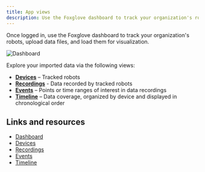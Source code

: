 ```yaml
---
title: App views
description: Use the Foxglove dashboard to track your organization's robots, upload data files, and load them for visualization.
---
```


Once logged in, use the Foxglove dashboard to track your organization's robots, upload data files, and load them for visualization.

![Dashboard](/img/docs/introduction/dashboard.png)

Explore your imported data via the following views:

- [**Devices**](https://console.foxglove.dev/devices) – Tracked robots
- [**Recordings**](https://console.foxglove.dev/recordings) - Data recorded by tracked robots
- [**Events**](https://console.foxglove.dev/events) – Points or time ranges of interest in data recordings
- [**Timeline**](https://console.foxglove.dev/timeline) – Data coverage, organized by device and displayed in chronological order

## Links and resources

- [Dashboard](https://console.foxglove.dev/dashboard)
- [Devices](https://console.foxglove.dev/devices)
- [Recordings](https://console.foxglove.dev/recordings)
- [Events](https://console.foxglove.dev/events)
- [Timeline](https://console.foxglove.dev/timeline)
